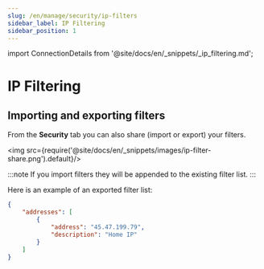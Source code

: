 ```yaml
---
slug: /en/manage/security/ip-filters
sidebar_label: IP Filtering
sidebar_position: 1
---
```

import ConnectionDetails from '@site/docs/en/_snippets/_ip_filtering.md';

# IP Filtering

<ConnectionDetails/>

## Importing and exporting filters
From the **Security** tab you can also share (import or export) your filters.

<img src={require('@site/docs/en/_snippets/images/ip-filter-share.png').default}/>

:::note
If you import filters they will be appended to the existing filter list.
:::

Here is an example of an exported filter list:
```json
{
    "addresses": [
        {
            "address": "45.47.199.79",
            "description": "Home IP"
        }
    ]
}
```
